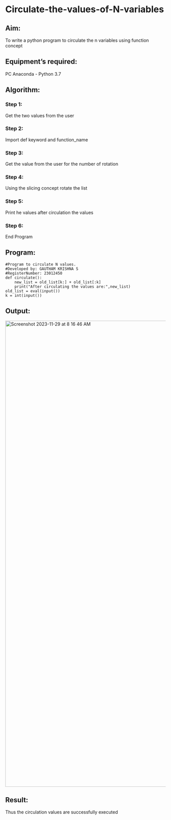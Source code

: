 # Circulate-the-values-of-N-variables
## Aim:
To write a python program to circulate the n variables using function concept
## Equipment’s required:
PC
Anaconda - Python 3.7
## Algorithm: 
### Step 1: 
Get the two values from the user
### Step 2: 
Import def keyword and function_name
### Step 3: 
Get the value from the user for the number of rotation
### Step 4: 
Using the slicing concept rotate the list
### Step 5: 
Print he values after circulation the values
### Step 6: 
End Program
## Program:
```
#Program to circulate N values.
#Developed by: GAUTHAM KRISHNA S
#RegisterNumber: 23012450
def circulate():
    new_list = old_list[k:] + old_list[:k]
    print("After circulating the values are:",new_list)
old_list = eval(input())
k = int(input())
```

## Output:
<img width="1467" alt="Screenshot 2023-11-29 at 8 16 46 AM" src="https://github.com/gauthamkrishna7/Circulate-the-values-of-N-variables/assets/146015011/14f7787f-feea-4f6c-bb32-777a472b47b4">

## Result:
Thus the circulation values are successfully executed
